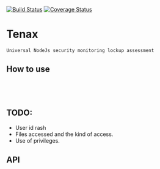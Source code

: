 [![Build Status](https://travis-ci.org/Cryptix720/tenax.svg?branch=master)](https://travis-ci.org/Cryptix720/tenax)
[![Coverage Status](https://coveralls.io/repos/github/Cryptix720/tenax/badge.svg?branch=master)](https://coveralls.io/github/Cryptix720/tenax?branch=master)

# Tenax
````
Universal NodeJs security monitoring lockup assessment

````
## How to use

````




````
## TODO:
* User id rash
* Files accessed and the kind of access.
* Use of privileges.


## API
